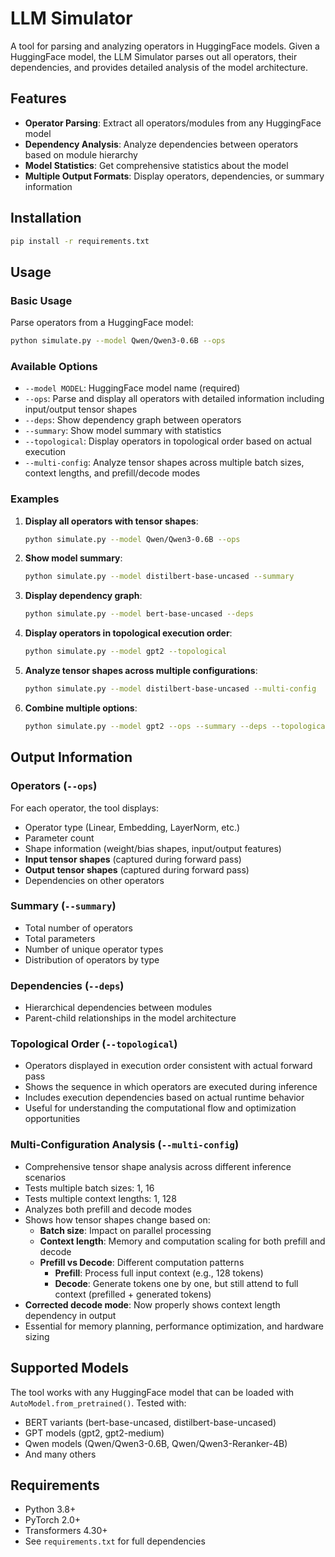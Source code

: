 # LLM Simulator

A tool for parsing and analyzing operators in HuggingFace models. Given a HuggingFace model, the LLM Simulator parses out all operators, their dependencies, and provides detailed analysis of the model architecture.

## Features

- **Operator Parsing**: Extract all operators/modules from any HuggingFace model
- **Dependency Analysis**: Analyze dependencies between operators based on module hierarchy
- **Model Statistics**: Get comprehensive statistics about the model
- **Multiple Output Formats**: Display operators, dependencies, or summary information

## Installation

```bash
pip install -r requirements.txt
```

## Usage

### Basic Usage

Parse operators from a HuggingFace model:

```bash
python simulate.py --model Qwen/Qwen3-0.6B --ops
```

### Available Options

- `--model MODEL`: HuggingFace model name (required)
- `--ops`: Parse and display all operators with detailed information including input/output tensor shapes
- `--deps`: Show dependency graph between operators
- `--summary`: Show model summary with statistics
- `--topological`: Display operators in topological order based on actual execution
- `--multi-config`: Analyze tensor shapes across multiple batch sizes, context lengths, and prefill/decode modes

### Examples

1. **Display all operators with tensor shapes**:
   ```bash
   python simulate.py --model Qwen/Qwen3-0.6B --ops
   ```

2. **Show model summary**:
   ```bash
   python simulate.py --model distilbert-base-uncased --summary
   ```

3. **Display dependency graph**:
   ```bash
   python simulate.py --model bert-base-uncased --deps
   ```

4. **Display operators in topological execution order**:
   ```bash
   python simulate.py --model gpt2 --topological
   ```

5. **Analyze tensor shapes across multiple configurations**:
   ```bash
   python simulate.py --model distilbert-base-uncased --multi-config
   ```

6. **Combine multiple options**:
   ```bash
   python simulate.py --model gpt2 --ops --summary --deps --topological --multi-config
   ```

## Output Information

### Operators (`--ops`)
For each operator, the tool displays:
- Operator type (Linear, Embedding, LayerNorm, etc.)
- Parameter count
- Shape information (weight/bias shapes, input/output features)
- **Input tensor shapes** (captured during forward pass)
- **Output tensor shapes** (captured during forward pass)
- Dependencies on other operators

### Summary (`--summary`)
- Total number of operators
- Total parameters
- Number of unique operator types
- Distribution of operators by type

### Dependencies (`--deps`)
- Hierarchical dependencies between modules
- Parent-child relationships in the model architecture

### Topological Order (`--topological`)
- Operators displayed in execution order consistent with actual forward pass
- Shows the sequence in which operators are executed during inference
- Includes execution dependencies based on actual runtime behavior
- Useful for understanding the computational flow and optimization opportunities

### Multi-Configuration Analysis (`--multi-config`)
- Comprehensive tensor shape analysis across different inference scenarios
- Tests multiple batch sizes: 1, 16
- Tests multiple context lengths: 1, 128
- Analyzes both prefill and decode modes
- Shows how tensor shapes change based on:
  - **Batch size**: Impact on parallel processing
  - **Context length**: Memory and computation scaling for both prefill and decode
  - **Prefill vs Decode**: Different computation patterns
    - **Prefill**: Process full input context (e.g., 128 tokens)
    - **Decode**: Generate tokens one by one, but still attend to full context (prefilled + generated tokens)
- **Corrected decode mode**: Now properly shows context length dependency in output
- Essential for memory planning, performance optimization, and hardware sizing

## Supported Models

The tool works with any HuggingFace model that can be loaded with `AutoModel.from_pretrained()`. Tested with:
- BERT variants (bert-base-uncased, distilbert-base-uncased)
- GPT models (gpt2, gpt2-medium)
- Qwen models (Qwen/Qwen3-0.6B, Qwen/Qwen3-Reranker-4B)
- And many others

## Requirements

- Python 3.8+
- PyTorch 2.0+
- Transformers 4.30+
- See `requirements.txt` for full dependencies
